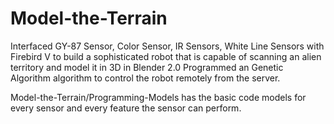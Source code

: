 # Model-the-Terrain
Interfaced GY-87 Sensor, Color Sensor, IR Sensors, White Line Sensors with Firebird V to build a sophisticated robot that is capable of scanning an alien territory and model it in 3D in Blender 2.0  Programmed an Genetic Algorithm algorithm to control the robot remotely from the server.

Model-the-Terrain/Programming-Models has the basic code models for every sensor and every feature the sensor can perform.
